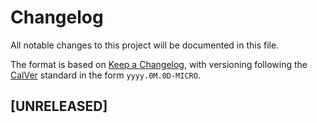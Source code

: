 # Changelog

All notable changes to this project will be documented in this file.

The format is based on [Keep a Changelog](https://keepachangelog.com/en/1.1.0/), with versioning following the [CalVer](https://calver.org/) standard in the form `yyyy.0M.0D-MICRO`.

## [UNRELEASED]
